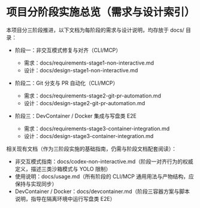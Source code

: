 # 项目分阶段实施总览（需求与设计索引）

本项目分三阶段推进，以下文档为每阶段的需求与设计说明，均存放于 docs/ 目录：

- 阶段一：非交互模式修复与对齐（CLI/MCP）
  - 需求：docs/requirements-stage1-non-interactive.md
  - 设计：docs/design-stage1-non-interactive.md

- 阶段二：Git 分支与 PR 自动化（CLI/MCP）
  - 需求：docs/requirements-stage2-git-pr-automation.md
  - 设计：docs/design-stage2-git-pr-automation.md

- 阶段三：DevContainer / Docker 集成与写盘类 E2E
  - 需求：docs/requirements-stage3-container-integration.md
  - 设计：docs/design-stage3-container-integration.md

相关现有文档（作为三阶段实施的基础指南，仍需与阶段文档配套阅读）：
- 非交互模式指南：docs/codex-non-interactive.md（阶段一对齐行为的权威定义，描述三类沙箱模式与 YOLO 限制）
- 使用说明：docs/usage.md（所有阶段的 CLI/MCP 通用用法与产物结构，应保持与实现同步）
- DevContainer / Docker：docs/devcontainer.md（阶段三容器方案与脚本说明，指导在隔离环境中运行写盘类 E2E）
